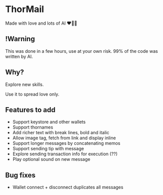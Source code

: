 # ThorMail
Made with love and lots of AI ❤️🤖🧠

## !Warning
This was done in a few hours, use at your own risk. 99% of the code was written by AI.

## Why?
Explore new skills.

Use it to spread love only.

## Features to add
- Support keystore and other wallets
- Support thornames
- Add richer text with break lines, bold and italic
- Allow image tag, fetch from link and display inline
- Support longer messages by concatenating memos
- Support sending tip with message
- Explore sending transaction info for execution (??)
- Play optional sound on new message

## Bug fixes
- Wallet connect + disconnect duplicates all messages